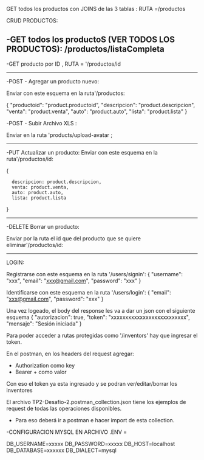 
GET todos los productos con JOINS de las 3 tablas :
RUTA =/productos




CRUD PRODUCTOS:

 -GET todos los productoS (VER TODOS LOS PRODUCTOS):
 /productos/listaCompleta 
 ---------------------
 -GET producto por ID , RUTA = '/productos/id
 
 --------
 -POST - Agregar un producto nuevo:
 
 Enviar con este esquema en la ruta'/productos:

 {
      "productoid": "product.productoid",
      "descripcion": "product.descripcion",
      "venta": "product.venta",
      "auto": "product.auto",
      "lista": "product.lista"
}


-POST - Subir Archivo XLS :

Enviar en la ruta 'products/upload-avatar ;



------

-PUT Actualizar un producto: 
 Enviar con este esquema en la ruta'/productos/id:

 {
      
      descripcion: product.descripcion,
      venta: product.venta,
      auto: product.auto,
      lista: product.lista
}

-------
-DELETE Borrar un producto: 

 Enviar por la ruta el id que del producto que se quiere eliminar'/productos/id:



------

LOGIN:

Registrarse con este esquema en la ruta '/users/signin':
{
    "username": "xxx",
    "email": "xxx@gmail.com",
    "password": "xxx"
}

Identificarse con este esquema en la ruta '/users/login':
{
    "email": "xxx@gmail.com",
    "password": "xxx"
}

Una vez logeado, el body del response les va a dar un json con el siguiente esquema
{
    "autorizacion": true,
    "token": "xxxxxxxxxxxxxxxxxxxxxxxxxx",
    "mensaje": "Sesión iniciada"
}

Para poder acceder a rutas protegidas como '/inventors' hay que ingresar el token.

En el postman, en los headers del request agregar:
- Authorization como key
- Bearer + <token> como valor

Con eso el token ya esta ingresado y se podran ver/editar/borrar los inventores

El archivo TP2-Desafio-2.postman_collection.json tiene los ejemplos de request de todas las operaciones disponibles.
- Para eso deberá ir a postman e hacer import de esta collection.


-CONFIGURACION MYSQL EN ARCHIVO .ENV = 

DB_USERNAME=xxxxx
DB_PASSWORD=xxxxx
DB_HOST=localhost
DB_DATABASE=xxxxxx
DB_DIALECT=mysql